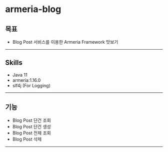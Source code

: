 # armeria-blog
## 목표
- Blog Post 서비스를 이용한 Armeria Framework 맛보기
-- --
## Skills
* Java 11
* armeria:1.16.0
* slf4j (For Logging)
-- --
## 기능
* Blog Post 단건 조회
* Blog Post 단건 생성
* Blog Post 전체 조회
* Blog Post 삭제
-- --
